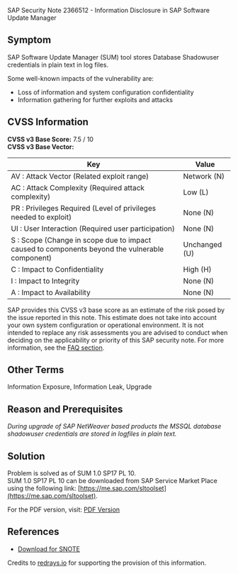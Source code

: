 SAP Security Note 2366512 - Information Disclosure in SAP Software Update Manager

## Symptom

SAP Software Update Manager (SUM) tool stores Database Shadowuser credentials in plain text in log files.

Some well-known impacts of the vulnerability are:

- Loss of information and system configuration confidentiality
- Information gathering for further exploits and attacks

## CVSS Information

**CVSS v3 Base Score:** 7.5 / 10  
**CVSS v3 Base Vector:**

| Key | Value |
|-----|-------|
| AV : Attack Vector (Related exploit range) | Network (N) |
| AC : Attack Complexity (Required attack complexity) | Low (L) |
| PR : Privileges Required (Level of privileges needed to exploit) | None (N) |
| UI : User Interaction (Required user participation) | None (N) |
| S : Scope (Change in scope due to impact caused to components beyond the vulnerable component) | Unchanged (U) |
| C : Impact to Confidentiality | High (H) |
| I : Impact to Integrity | None (N) |
| A : Impact to Availability | None (N) |

SAP provides this CVSS v3 base score as an estimate of the risk posed by the issue reported in this note. This estimate does not take into account your own system configuration or operational environment. It is not intended to replace any risk assessments you are advised to conduct when deciding on the applicability or priority of this SAP security note. For more information, see the [FAQ section](https://support.sap.com/securitynotes).

## Other Terms

Information Exposure, Information Leak, Upgrade

## Reason and Prerequisites

*During upgrade of SAP NetWeaver based products the MSSQL database shadowuser credentials are stored in logfiles in plain text.*

## Solution

Problem is solved as of SUM 1.0 SP17 PL 10.  
SUM 1.0 SP17 PL 10 can be downloaded from SAP Service Market Place using the following link: [https://me.sap.com/sltoolset](https://me.sap.com/sltoolset).

For the PDF version, visit: [PDF Version](https://userapps.support.sap.com/sap/support/sfm/notes/print/0002366512?language=en-US&token=161ACD559F9451230D0CB10F188A7872)

## References

- [Download for SNOTE](https://notesdownloads.sap.com/note/0040000018399302017)

Credits to [redrays.io](https://redrays.io) for supporting the provision of this information.